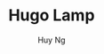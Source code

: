 ---
title: "Hugo Lamp"
thumbnail: 'images/theme/thumbnail/hugo-lamp.png'
github: https://github.com/huyb1991/hugo-lamp
demo: https://themes.gohugo.io/theme/hugo-lamp/
author: Huy Ng
ssg:
  - Hugo
---
